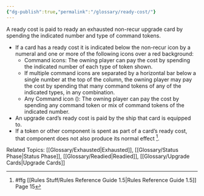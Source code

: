 ```yaml
---
{"dg-publish":true,"permalink":"/glossary/ready-cost/"}
---
```


A ready cost is paid to ready an exhausted non-recur upgrade card by spending the indicated number and type of command tokens.
- If a card has a ready cost it is indicated below the non-recur icon by a numeral and one or more of the following icons over a red background:
    - Command icons: The owning player can pay the cost by spending the indicated number of each type of token shown.
    - If multiple command icons are separated by a horizontal bar below a single number at the top of the column, the owning player may pay the cost by spending that many command tokens of any of the indicated types, in any combination.
    - Any Command icon (): The owning player can pay the cost by spending any command token or mix of command tokens of the indicated number.
- An upgrade card’s ready cost is paid by the ship that card is equipped to.
- If a token or other component is spent as part of a card’s ready cost, that component does not also produce its normal effect [^1].

Related Topics: [[Glossary/Exhausted\|Exhausted]], [[Glossary/Status Phase\|Status Phase]], [[Glossary/Readied\|Readied]], [[Glossary/Upgrade Cards\|Upgrade Cards]]

[^1]: #ffg [[Rules Stuff/Rules Reference Guide 1.5\|Rules Reference Guide 1.5]] Page 15